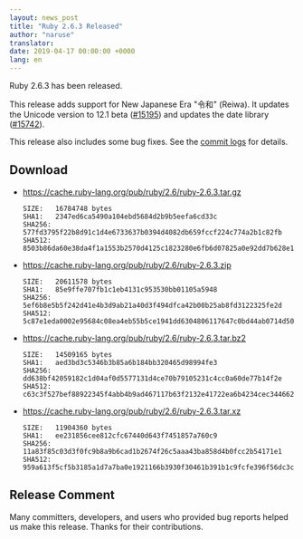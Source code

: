 ```yaml
---
layout: news_post
title: "Ruby 2.6.3 Released"
author: "naruse"
translator:
date: 2019-04-17 00:00:00 +0000
lang: en
---
```


Ruby 2.6.3 has been released.

This release adds support for New Japanese Era "令和" (Reiwa).
It updates the Unicode version to 12.1 beta ([#15195](https://bugs.ruby-lang.org/issues/15195)) and updates the date library ([#15742](https://bugs.ruby-lang.org/issues/15742)).

This release also includes some bug fixes.
See the [commit logs](https://github.com/ruby/ruby/compare/v2_6_2...v2_6_3) for details.

## Download

* <https://cache.ruby-lang.org/pub/ruby/2.6/ruby-2.6.3.tar.gz>

      SIZE:   16784748 bytes
      SHA1:   2347ed6ca5490a104ebd5684d2b9b5eefa6cd33c
      SHA256: 577fd3795f22b8d91c1d4e6733637b0394d4082db659fccf224c774a2b1c82fb
      SHA512: 8503b86da60e38da4f1a1553b2570d4125c1823280e6fb6d07825a0e92dd7b628e13147ebde085702cbf5c5eddfe7fa5a2445996bc29164196a53bc917b02112

* <https://cache.ruby-lang.org/pub/ruby/2.6/ruby-2.6.3.zip>

      SIZE:   20611578 bytes
      SHA1:   85e9ffe707fb1c1eb4131c953530bb01105a5948
      SHA256: 5ef6b8e5b5f242d41e4b3d9ab21a40d3f494dfca42b00b25ab8fd3122325fe2d
      SHA512: 5c87e1eda0002e95684c08ea4eb55b5ce1941dd6304806117647c0bd44ab0714d50fe3b24c322a4f5978286a5442ceaa2d141ebe7cfe07198e0a0b876af6c004

* <https://cache.ruby-lang.org/pub/ruby/2.6/ruby-2.6.3.tar.bz2>

      SIZE:   14509165 bytes
      SHA1:   aed3bd3c5346b3b85a6b184bb320465d98994fe3
      SHA256: dd638bf42059182c1d04af0d5577131d4ce70b79105231c4cc0a60de77b14f2e
      SHA512: c63c3f527bef88922345f4abb4b9ad467117b63f2132e41722ea6b4234cec3446626c3338e673065a06d2894feee92472807c284cbe613a442c8fda234ea7f88

* <https://cache.ruby-lang.org/pub/ruby/2.6/ruby-2.6.3.tar.xz>

      SIZE:   11904360 bytes
      SHA1:   ee231856cee812cfc67440d643f7451857a760c9
      SHA256: 11a83f85c03d3f0fc9b8a9b6cad1b2674f26c5aaa43ba858d4b0fcc2b54171e1
      SHA512: 959a613f5cf5b3185a1d7a7ba0e1921166b3930f30461b391b1c9fcfe396f56dc3c736123dfc7b4e72c32a97dc5a1eb1fd7f09bcc3793a3c5526f6644ba421c8

## Release Comment

Many committers, developers, and users who provided bug reports helped us make this release.
Thanks for their contributions.
